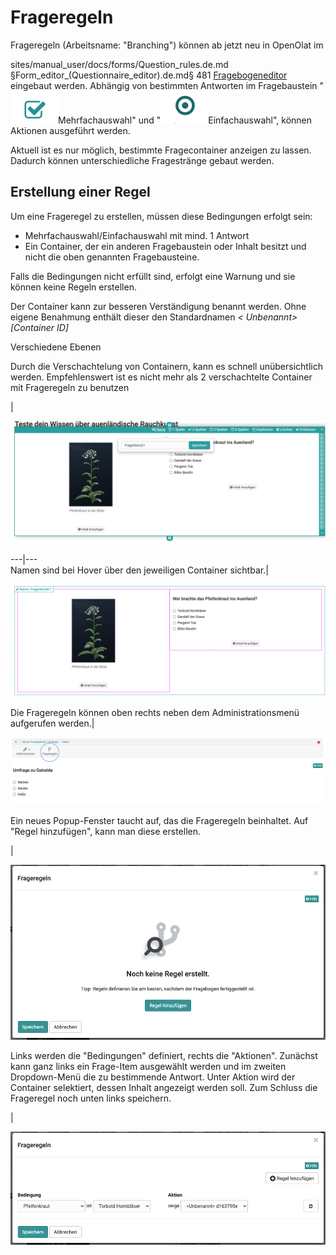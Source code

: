 # Frageregeln

Frageregeln (Arbeitsname: "Branching") können ab jetzt neu in OpenOlat im

sites/manual_user/docs/forms/Question_rules.de.md §Form_editor_(Questionnaire_editor).de.md§ 481
[Fragebogeneditor](Formular+Editor.html) eingebaut werden. Abhängig von
bestimmten Antworten im Fragebaustein
"![](assets/image2021-5-5_9-32-45.png)Mehrfachauswahl"
und
"![](assets/image2021-5-5_9-31-51.png)Einfachauswahl",
können Aktionen ausgeführt werden.

Aktuell ist es nur möglich, bestimmte Fragecontainer anzeigen zu lassen.
Dadurch können unterschiedliche Fragestränge gebaut werden.

## Erstellung einer Regel

Um eine Frageregel zu erstellen, müssen diese Bedingungen erfolgt sein:

  *  Mehrfachauswahl/Einfachauswahl mit mind. 1 Antwort
  * Ein Container, der ein anderen Fragebaustein oder Inhalt besitzt und nicht die oben genannten Fragebausteine.

Falls die Bedingungen nicht erfüllt sind, erfolgt eine Warnung und sie können
keine Regeln erstellen.

  

Der Container kann zur besseren Verständigung benannt werden. Ohne eigene
Benahmung enthält dieser den Standardnamen _< Unbenannt>[Container ID]_  
  

Verschiedene Ebenen

Durch die Verschachtelung von Containern, kann es schnell unübersichtlich
werden. Empfehlenswert ist es nicht mehr als 2 verschachtelte Container mit
Frageregeln zu benutzen

|

![](assets/image2021-5-19_14-16-38.png)  
  
---|---  
Namen sind bei Hover über den jeweiligen Container sichtbar.|

![](assets/image2021-5-19_14-27-15.png)  
  
Die Frageregeln können oben rechts neben dem Administrationsmenü aufgerufen
werden.|

![](assets/Fragebogen-icon.png)  
  
Ein neues Popup-Fenster taucht auf, das die Frageregeln beinhaltet. Auf "Regel
hinzufügen", kann man diese erstellen.

  

|

![](assets/image2021-5-6_8-50-14.png)  
  
Links werden die "Bedingungen" definiert, rechts die "Aktionen". Zunächst kann
ganz links ein Frage-Item ausgewählt werden und im zweiten Dropdown-Menü die
zu bestimmende Antwort. Unter Aktion wird der Container selektiert, dessen
Inhalt angezeigt werden soll. Zum Schluss die Frageregel noch unten links
speichern.

|

![](assets/image2021-5-6_8-55-31.png)  
  
  

  

  

  

  

  

  

